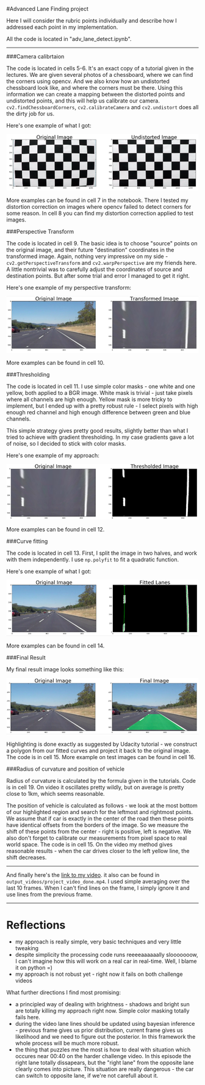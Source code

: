 #Advanced Lane Finding project

[//]: # (Image References)

[image1]: ./images/undistort.example.png "Undistorted"
[image2]: ./images/transformed.example.png "Transformed"
[image3]: ./images/thresholded.example.png "Thresholded"
[image4]: ./images/fitted.example.png "Fitted"
[image5]: ./images/final.example.png "Final"

Here I will consider the rubric points individually and describe how I addressed each point in my implementation.

All the code is located in "adv_lane_detect.ipynb".

---

###Camera calibrtaion

The code is located in cells 5-6. It's an exact copy of a tutorial given in the lectures. We are given several photos of a chessboard, where we can find the corners using opencv. And we also know how an undistorted chessboard look like, and where the corners must be there. Using this information we can create a mapping between the distorted points and undistorted points, and this will help us calibrate our camera. `cv2.findChessboardCorners`, `cv2.calibrateCamera` and `cv2.undistort` does all the dirty job for us.

Here's one example of what I got:

![alt text][image1]

More examples can be found in cell 7 in the notebook. There I tested my distortion correction on images where opencv failed to detect corners for some reason. In cell 8 you can find my distortion correction applied to test images.

###Perspective Transform

The code is located in cell 9. The basic idea is to choose "source" points on the original image, and their future "destination" coordinates in the transformed image. Again, nothing very impressive on my side - `cv2.getPerspectiveTransform` and `cv2.warpPerspective` are my friends here. A little nontrivial was to carefully adjust the coordinates of source and destination points. But after some trial and error I managed to get it right.

Here's one example of my perspective transform:

![alt text][image2]

More examples can be found in cell 10.

###Thresholding

The code is located in cell 11. I use simple color masks - one white and one yellow, both applied to a BGR image. White mask is trivial - just take pixels where all channels are high enough. Yellow mask is more tricky to implement, but I ended up with a pretty robust rule - I select pixels with high enough red channel and high enough difference between green and blue channels.

This simple strategy gives pretty good results, slightly better than what I tried to achieve with gradient thresholding. In my case gradients gave a lot of noise, so I decided to stick with color masks.

Here's one example of my approach:

![alt text][image3]

More examples can be found in cell 12.

###Curve fitting

The code is located in cell 13. First, I split the image in two halves, and work with them independently. I use `np.polyfit` to fit a quadratic function.

Here's one example of what I got:

![alt text][image4]

More examples can be found in cell 14.

###Final Result

My final result image looks something like this:

![alt text][image5]

Highlighting is done exactly as suggested by Udacity tutorial - we construct a polygon from our fitted curves and project it back to the original image. The code is in cell 15. More example on test images can be found in cell 16.

###Radius of curvature and position of vehicle

Radius of curvature is calculated by the formula given in the tutorials. Code is in cell 19. On video it oscillates pretty wildly, but on average is pretty close to 1km, which seems reasonable.

The position of vehicle is calculated as follows - we look at the most bottom of our highlighted region and search for the leftmost and rightmost points. We assume that if car is exactly in the center of the road then these points have identical offsets from the borders of the image. So we measure the shift of these points from the center - right is positive, left is negative. We also don't forget to calibrate our measurements from pixel space to real world space. The code is in cell 15. On the video my method gives reasonable results - when the car drives closer to the left yellow line, the shift decreases.

---

And finally here's the [link to my video](https://www.youtube.com/watch?v=QMxZJ0u3C00). it also can be found in `output_videos/project_video_done.mp4`.
I used simple averaging over the last 10 frames. When I can't find lines on the frame, I simply ignore it and use lines from the previous frame.

---

# Reflections

* my approach is really simple, very basic techniques and very little tweaking
* despite simplicity the processing code runs reeeeaaaaaally slooooooow, I can't imagine how this will work on a real car in real-time. Well, I blame it on python =)
* my approach is not robust yet - right now it fails on both challenge videos

What further directions I find most promising:
* a principled way of dealing with brightness - shadows and bright sun are totally killing my approach right now. Simple color masking totally fails here.
* during the video lane lines should be updated using bayesian inference - previous frame gives us prior distribution, current frame gives us likelihood and we need to figure out the posterior. In this framework the whole process will be much more robust.
* the thing that puzzles me the most is how to deal with situation which occures near 00:40 on the harder challenge video. In this episode the right lane totally dissapears, but the "right lane" from the opposite lane clearly comes into picture. This situation are really dangerous - the car can switch to opposite lane, if we're not carefull about it.
